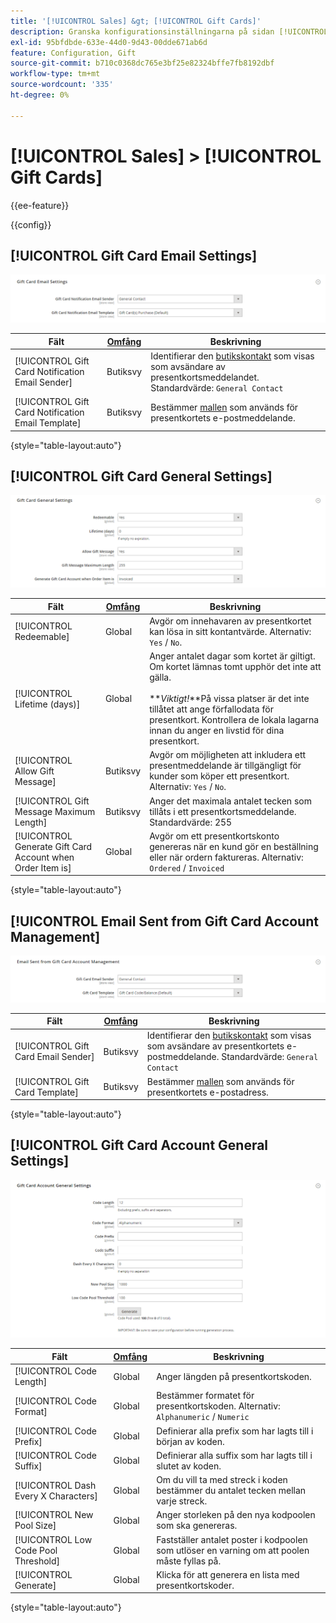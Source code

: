 ```yaml
---
title: '[!UICONTROL Sales] &gt; [!UICONTROL Gift Cards]'
description: Granska konfigurationsinställningarna på sidan [!UICONTROL Sales] &gt; [!UICONTROL Gift Cards] i Commerce Admin.
exl-id: 95bfdbde-633e-44d0-9d43-00dde671ab6d
feature: Configuration, Gift
source-git-commit: b710c0368dc765e3bf25e82324bffe7fb8192dbf
workflow-type: tm+mt
source-wordcount: '335'
ht-degree: 0%

---
```


# [!UICONTROL Sales] > [!UICONTROL Gift Cards]

{{ee-feature}}

{{config}}

## [!UICONTROL Gift Card Email Settings]

![Inställningar för e-post med presentkort](./assets/gift-cards-gift-card-email-settings.png)<!-- zoom -->

<!-- [Gift Card Email Settings](https://docs.magento.com/user-guide/catalog/product-gift-card-account-configuration.html) -->

| Fält | [Omfång](../../getting-started/websites-stores-views.md#scope-settings) | Beskrivning |
|--- |--- |--- |
| [!UICONTROL Gift Card Notification Email Sender] | Butiksvy | Identifierar den [butikskontakt](../../getting-started/store-details.md#store-email-addresses) som visas som avsändare av presentkortsmeddelandet. Standardvärde: `General Contact` |
| [!UICONTROL Gift Card Notification Email Template] | Butiksvy | Bestämmer [mallen](../../systems/email-templates.md) som används för presentkortets e-postmeddelande. |

{style="table-layout:auto"}

## [!UICONTROL Gift Card General Settings]

![Allmänna inställningar för presentkort](./assets/gift-cards-gift-card-general-settings.png)<!-- zoom -->

<!-- [Gift Card General Settings](https://docs.magento.com/user-guide/catalog/product-gift-card-account-configuration.html) -->

| Fält | [Omfång](../../getting-started/websites-stores-views.md#scope-settings) | Beskrivning |
|--- |--- |--- |
| [!UICONTROL Redeemable] | Global | Avgör om innehavaren av presentkortet kan lösa in sitt kontantvärde. Alternativ: `Yes` / `No`. |
| [!UICONTROL Lifetime (days)] | Global | Anger antalet dagar som kortet är giltigt. Om kortet lämnas tomt upphör det inte att gälla. <br/><br/>**_Viktigt!_**På vissa platser är det inte tillåtet att ange förfallodata för presentkort. Kontrollera de lokala lagarna innan du anger en livstid för dina presentkort. |
| [!UICONTROL Allow Gift Message] | Butiksvy | Avgör om möjligheten att inkludera ett presentmeddelande är tillgängligt för kunder som köper ett presentkort. Alternativ: `Yes` / `No`. |
| [!UICONTROL Gift Message Maximum Length] | Butiksvy | Anger det maximala antalet tecken som tillåts i ett presentkortsmeddelande. Standardvärde: 255 |
| [!UICONTROL Generate Gift Card Account when Order Item is] | Global | Avgör om ett presentkortskonto genereras när en kund gör en beställning eller när ordern faktureras. Alternativ: `Ordered` / `Invoiced` |

{style="table-layout:auto"}

## [!UICONTROL Email Sent from Gift Card Account Management]

![E-post skickad från presentkortskontohantering](./assets/gift-cards-email-sent-from-account.png)<!-- zoom -->

<!-- [Email Sent from Gift Card Account Management](https://docs.magento.com/user-guide/catalog/product-gift-card-account-configuration.html) -->

| Fält | [Omfång](../../getting-started/websites-stores-views.md#scope-settings) | Beskrivning |
|--- |--- |--- |
| [!UICONTROL Gift Card Email Sender] | Butiksvy | Identifierar den [butikskontakt](../../getting-started/store-details.md#store-email-addresses) som visas som avsändare av presentkortets e-postmeddelande. Standardvärde: `General Contact` |
| [!UICONTROL Gift Card Template] | Butiksvy | Bestämmer [mallen](../../systems/email-templates.md) som används för presentkortets e-postadress. |

{style="table-layout:auto"}

## [!UICONTROL Gift Card Account General Settings]

![Allmänna inställningar för presentkortskonto](./assets/gift-cards-gift-card-account-general-settings.png)<!-- zoom -->

<!-- [Gift Card Account General Settings](https://docs.magento.com/user-guide/catalog/product-gift-card-account-configuration.html) -->

| Fält | [Omfång](../../getting-started/websites-stores-views.md#scope-settings) | Beskrivning |
|--- |--- |--- |
| [!UICONTROL Code Length] | Global | Anger längden på presentkortskoden. |
| [!UICONTROL Code Format] | Global | Bestämmer formatet för presentkortskoden. Alternativ: `Alphanumeric` / `Numeric` |
| [!UICONTROL Code Prefix] | Global | Definierar alla prefix som har lagts till i början av koden. |
| [!UICONTROL Code Suffix] | Global | Definierar alla suffix som har lagts till i slutet av koden. |
| [!UICONTROL Dash Every X Characters] | Global | Om du vill ta med streck i koden bestämmer du antalet tecken mellan varje streck. |
| [!UICONTROL New Pool Size] | Global | Anger storleken på den nya kodpoolen som ska genereras. |
| [!UICONTROL Low Code Pool Threshold] | Global | Fastställer antalet poster i kodpoolen som utlöser en varning om att poolen måste fyllas på. |
| [!UICONTROL Generate] | Global | Klicka för att generera en lista med presentkortskoder. |

{style="table-layout:auto"}

